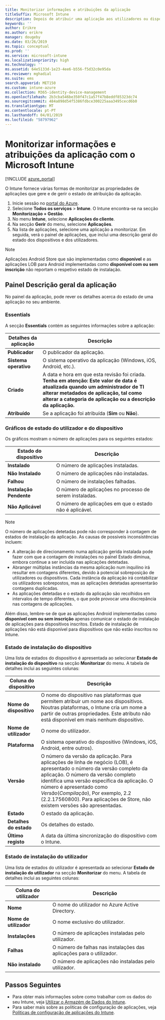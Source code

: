 ```yaml
---
title: Monitorizar informações e atribuições da aplicação
titleSuffix: Microsoft Intune
description: Depois de atribuir uma aplicação aos utilizadores ou dispositivos, utilize estas informações para o ajudar a monitorizar o estado da aplicação.
keywords: ''
author: Erikre
ms.author: erikre
manager: dougeby
ms.date: 03/26/2019
ms.topic: conceptual
ms.prod: ''
ms.service: microsoft-intune
ms.localizationpriority: high
ms.technology: ''
ms.assetid: 64e5133d-1e23-4ee6-b556-f5d32c0e95da
ms.reviewer: mghadial
ms.suite: ems
search.appverid: MET150
ms.custom: intune-azure
ms.collection: M365-identity-device-management
ms.openlocfilehash: 2b3cba546be350f47c1a57f47b8eddf85323dc74
ms.sourcegitcommit: 484a898d54f5386fdbce300225aaa3495cecd6b0
ms.translationtype: MT
ms.contentlocale: pt-PT
ms.lasthandoff: 04/01/2019
ms.locfileid: "58797962"
---
```

# <a name="monitor-app-information-and-assignments-with-microsoft-intune"></a>Monitorizar informações e atribuições da aplicação com o Microsoft Intune

[!INCLUDE [azure_portal](./includes/azure_portal.md)]

O Intune fornece várias formas de monitorizar as propriedades de aplicações que gere e de gerir o estado de atribuição da aplicação.

1. Inicie sessão no [portal do Azure](https://portal.azure.com).
2. Selecione **Todos os serviços** > **Intune**. O Intune encontra-se na secção **Monitorização + Gestão**.
3. No menu **Intune**, selecione **Aplicações do cliente**.
4. Na secção **Gerir** do menu, selecione **Aplicações**.
5. Na lista de aplicações, selecione uma aplicação a monitorizar. Em seguida, verá o painel de aplicações, que inclui uma descrição geral do estado dos dispositivos e dos utilizadores.

> [!NOTE]
> Aplicações Android Store que são implementadas como **disponível** e as aplicações LOB para Android implementadas como **disponível com ou sem inscrição** não reportam o respetivo estado de instalação.

## <a name="app-overview-pane"></a>Painel Descrição geral da aplicação

No painel da aplicação, pode rever os detalhes acerca do estado de uma aplicação no seu ambiente.

### <a name="essentials"></a>Essentials
A secção **Essentials** contém as seguintes informações sobre a aplicação:

 | **Detalhes da aplicação**            | **Descrição**                                                      |
|------------------------|------------------------------------------------------------------|
| **Publicador**          | O publicador da aplicação.                                            |
| **Sistema operativo**   | O sistema operativo da aplicação (Windows, iOS, Android, etc.). |
| **Criado**             | A data e hora em que esta revisão foi criada. <b>**Tenha em atenção**: Este valor de data é atualizada quando um administrador de TI alterar metadados de aplicação, tal como alterar a categoria de aplicação ou a descrição da aplicação.                        |
| **Atribuído**           | Se a aplicação foi atribuída (**Sim** ou **Não**).                  |

### <a name="device-and-user-status-graphs"></a>Gráficos de estado do utilizador e do dispositivo
Os gráficos mostram o número de aplicações para os seguintes estados:

| **Estado do dispositivo**       | **Descrição**                                       |
|-----------------------|-------------------------------------------------------|
| **Instalado**         | O número de aplicações instaladas.                         |
| **Não Instalado**     | O número de aplicações não instaladas.                     |
| **Falhou**            | O número de instalações falhadas.                   |
| **Instalação Pendente**   | O número de aplicações no processo de serem instaladas. |
| **Não Aplicável**           | O número de aplicações em que o estado não é aplicável.            |

> [!NOTE]
> O número de aplicações detetadas pode não corresponder à contagem de estados de instalação da aplicação. As causas de possíveis inconsistências incluem:
>    - A alteração de direcionamento numa aplicação gerida instalada pode fazer com que a contagem de instalações no painel Estado diminua, embora continue a ser incluída nas aplicações detetadas.
>    - Abranger múltiplas instâncias da mesma aplicação num inquilino irá resultar em contagens diferentes, devido à potencial sobreposição de utilizadores ou dispositivos. Cada instância da aplicação irá contabilizar os utilizadores sobrepostos, mas as aplicações detetadas apresentarão contagens duplicadas.
>    - As aplicações detetadas e o estado da aplicação são recolhidos em intervalos de tempo diferentes, o que pode provocar uma discrepância nas contagens de aplicações.
> 
> Além disso, lembre-se de que as aplicações Android implementadas como **disponível com ou sem inscrição** apenas comunicar o estado de instalação de aplicações para dispositivos inscritos. Estado de instalação de aplicações não está disponível para dispositivos que não estão inscritos no Intune.

### <a name="device-install-status"></a>Estado de instalação do dispositivo

Uma lista de estados do dispositivo é apresentada ao selecionar **Estado de instalação do dispositivo** na secção **Monitorizar** do menu. A tabela de detalhes inclui as seguintes colunas:

| **Coluna do dispositivo**      | **Descrição**                                                                                                                                                                                                                                            |
|----------------------|------------------------------------------------------------------------------------------------------------------------------------------------------------------------------------------------------------------------------------------------------------|
| **Nome do dispositivo**      | O nome do dispositivo nas plataformas que permitem atribuir um nome aos dispositivos. Noutras plataformas, o Intune cria um nome a partir de outras propriedades. Este atributo não está disponível em mais nenhum dispositivo.                                                                       |
| **Nome de utilizador**        | O nome do utilizador.                                                                                                                                                                                                                                      |
| **Plataforma**         | O sistema operativo do dispositivo (Windows, iOS, Android, entre outros).                                                                                                                                                                                           |
| **Versão**          | O número da versão da aplicação. Para aplicações de linha de negócio (LOB), é apresentado o número da versão completo da aplicação. O número da versão completo identifica uma versão específica da aplicação. O número é apresentado como _Versão_(_Compilação_), Por exemplo, 2.2 (2.2.17560800). Para aplicações de Store, não existem versões são apresentadas. |
| **Estado**           | O estado da aplicação.                                                                                                                                                                                                                                     |
| **Detalhes do estado**   | Os detalhes do estado.                                                                                                                                                                                                                                     |
| **Último registo**    | A data da última sincronização do dispositivo com o Intune.                                                                                                                                                                                                                  |


### <a name="user-install-status"></a>Estado de instalação do utilizador

Uma lista de estados do utilizador é apresentada ao selecionar **Estado de instalação do utilizador** na secção **Monitorizar** do menu. A tabela de detalhes inclui as seguintes colunas:

| **Coluna do utilizador**     | **Descrição**                           |
|---------------------|-------------------------------------------|
| **Nome**            | O nome do utilizador no Azure Active Directory.         |
| **Nome de utilizador**       | O nome exclusivo do utilizador.              |
| **Instalações**   | O número de aplicações instaladas pelo utilizador. |
| **Falhas**        | O número de falhas nas instalações das aplicações para o utilizador.     |
| **Não instalado**   | O número de aplicações não instaladas pelo utilizador. |


## <a name="next-steps"></a>Passos Seguintes

- Para obter mais informações sobre como trabalhar com os dados do seu Intune, veja [Utilizar o Armazém de Dados do Intune](reports-nav-create-intune-reports.md).
- Para saber mais sobre as políticas de configuração de aplicações, veja [Políticas de configuração de aplicações do Intune](app-configuration-policies-overview.md).
